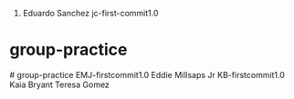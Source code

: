 1. Eduardo Sanchez 
jc-first-commit1.0
# group-practice 
<jaden coats>
# group-practice
EMJ-firstcommit1.0
Eddie Millsaps Jr
KB-firstcommit1.0
Kaia Bryant 
Teresa Gomez


